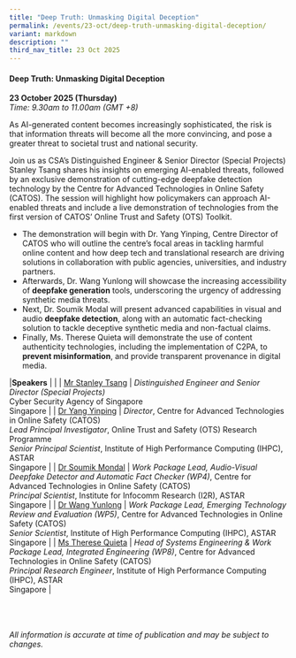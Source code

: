 ```yaml
---
title: "Deep Truth: Unmasking Digital Deception"
permalink: /events/23-oct/deep-truth-unmasking-digital-deception/
variant: markdown
description: ""
third_nav_title: 23 Oct 2025
---
```

#### **Deep Truth: Unmasking Digital Deception**

**23 October 2025 (Thursday)**  
*Time: 9.30am to 11.00am (GMT +8)*

As AI-generated content becomes increasingly sophisticated, the risk is that information threats will become all the more convincing, and pose a greater threat to societal trust and national security.

Join us as CSA’s Distinguished Engineer &amp; Senior Director (Special Projects) Stanley Tsang shares his insights on emerging AI-enabled threats, followed by an exclusive demonstration of cutting-edge deepfake detection technology by the Centre for Advanced Technologies in Online Safety (CATOS). The session will highlight how policymakers can approach AI-enabled threats and include a live demonstration of technologies from the first version of CATOS’ Online Trust and Safety (OTS) Toolkit. 
* The demonstration will begin with Dr. Yang Yinping, Centre Director of CATOS who will outline the centre’s focal areas in tackling harmful online content and how deep tech and translational research are driving solutions in collaboration with public agencies, universities, and industry partners.
* Afterwards, Dr. Wang Yunlong will showcase the increasing accessibility of **deepfake generation** tools, underscoring the urgency of addressing synthetic media threats.
* Next, Dr. Soumik Modal will present advanced capabilities in visual and audio **deepfake detection**, along with an automatic fact-checking solution to tackle deceptive synthetic media and non-factual claims. 
* Finally, Ms. Therese Quieta will demonstrate the use of content authenticity technologies, including the implementation of C2PA, to **prevent misinformation**, and provide transparent provenance in digital media. 

|**Speakers**          |                                                              |
| [Mr Stanley Tsang](/speakers/mr-stanley-tsang/)  | *Distinguished Engineer and Senior Director (Special Projects)* <br>Cyber Security Agency of Singapore<br>Singapore      |
| [Dr Yang Yinping](/speakers/dr-yang-yinping/)  | *Director*, Centre for Advanced Technologies in Online Safety (CATOS) <br>*Lead Principal Investigator*, Online Trust and Safety (OTS) Research Programme<br>*Senior Principal Scientist*, Institute of High Performance Computing (IHPC), ASTAR<br>Singapore      |
| [Dr Soumik Mondal](/speakers/dr-soumik-mondal/)  | *Work Package Lead, Audio-Visual Deepfake Detector and Automatic Fact Checker (WP4)*, Centre for Advanced Technologies in Online Safety (CATOS) <br>*Principal Scientist*, Institute for Infocomm Research (I2R), ASTAR<br>Singapore      |
| [Dr Wang Yunlong](/speakers/dr-wang-yunlong/)  | *Work Package Lead,  Emerging Technology Review and Evaluation (WP5)*, Centre for Advanced Technologies in Online Safety (CATOS) <br>*Senior Scientist*, Institute of High Performance Computing (IHPC), ASTAR<br>Singapore      |
| [Ms Therese Quieta](/speakers/mr-stanley-tsang/)  | *Head of Systems Engineering &amp; Work Package Lead, Integrated Engineering (WP8)*, Centre for Advanced Technologies in Online Safety (CATOS) <br>*Principal Research Engineer*, Institute of High Performance Computing (IHPC), ASTAR<br>Singapore      |

<br><br><br>
*All information is accurate at time of publication and may be subject to changes.*